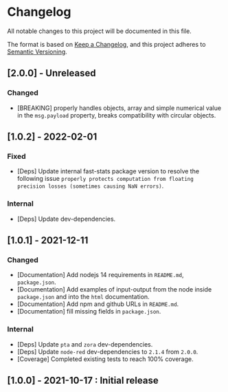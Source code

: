 # Changelog

All notable changes to this project will be documented in this file.

The format is based on [Keep a Changelog](https://keepachangelog.com/en/1.0.0/),
and this project adheres to [Semantic Versioning](https://semver.org/spec/v2.0.0.html).

## [2.0.0] - Unreleased

### Changed

* [BREAKING] properly handles objects, array and simple numerical value in the `msg.payload` property, breaks compatibility with circular objects.

## [1.0.2] - 2022-02-01

### Fixed

* [Deps] Update internal fast-stats package version to resolve the following issue `properly protects computation from floating precision losses (sometimes causing NaN errors)`.

### Internal

* [Deps] Update dev-dependencies.

## [1.0.1] - 2021-12-11

### Changed

* [Documentation] Add nodejs 14 requirements in `README.md`, `package.json`.
* [Documentation] Add examples of input-output from the node inside `package.json` and into the `html` documentation.
* [Documentation] Add npm and github URLs in `README.md`.
* [Documentation] fill missing fields in `package.json`.

### Internal

* [Deps] Update `pta` and `zora` dev-dependencies.
* [Deps] Update `node-red` dev-dependencies to `2.1.4` from `2.0.0`.
* [Coverage] Completed existing tests to reach 100% coverage.

## [1.0.0] - 2021-10-17 : Initial release
